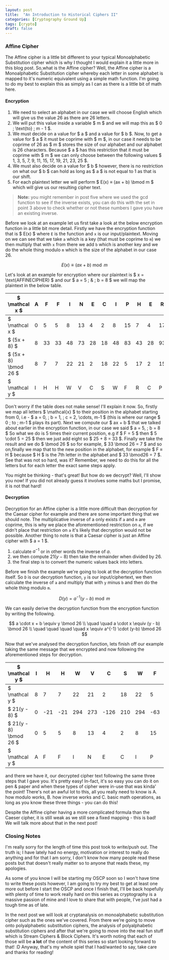 ```yaml
---
layout: post
title:  "An Introduction to Historical Ciphers II"
categories: [Cryptography Ground Up]
tags: [crypto]
draft: false
---
```



### Affine Cipher

The Affine cipher is a little bit different to your typical Monoalphabetic Substitution cipher which is why I thought I would explain it a little more in this blog post. So,what is the Affine cipher? Well, the Affine cipher is a Monoalphabetic Substitution cipher whereby each letter in some alphabet is mapped to it's numeric equivalent using a simple math function. I'm going to do my best to explain this as simply as I can as there is a little bit of math here.

#### Encryption

1. We need to select an alphabet in our case we will choose English which will give us the value 26 as there are 26 letters.
2. We will put this value inside a variable $ m $ and we will map this as $ 0 \; \text{to} \;  m - 1 $.
3. We must decide on a value for $ a $ and a value for $ b $. Now, to get a value for $ a $ it must be coprime with $ m $, in our case it needs to be coprime of 26 as $ m $ stores the size of our alphabet and our alphabet is 26 characters. Because $ a $ has this restriction that it must be coprime with $ m $ we can only choose between the following values $ 1, 3, 5, 7, 9, 11, 15, 17, 19, 21, 23, 25 $.
4. We must also decide on a value for $ b $ however, there is no restriction on what our $ b $ can hold as long as $ a $ is not equal to 1 as that is our shift.
5. For each plaintext letter we will perform $ E(x) ≡ (ax + b) \bmod m $ which will give us our resulting cipher text.

> **Note:** you might remember in post five where we used the gcd function to see if the inverse exists, you can do this with the set in point 3 above to check whether or not these numbers I gave you have an existing inverse.

Before we look at an example let us first take a look at the below encryption function in a little bit more detail. Firstly we have the encryption function that is $ E(x) $ where `E` is the function and `x` is our input/plaintext. Moving on we can see that we take `a` which is a key (that must be coprime to `m`) we then multiply that with `x` from there we add `b` which is another key and we do the whole thing modulo `m` which is the size of the alphabet in our case 26.

$$ E(x) ≡ (ax + b) \bmod m $$

Let's look at an example for encryption where our plaintext is $ x = \text{AFFINECIPHER} $ and our $ a = 5 \; \& \; b = 8 $ we will map the plaintext in the below table.

$ \mathcal x $                  | A  | F  | F  | I  | N  | E  | C  | I  | P  | H  | E  | R  |
--------------------------------|----|----|----|----|----|----|----|----|----|----|----|----|
$ \mathcal x $                  | 0  | 5  | 5  | 8  | 13 | 4  | 2  | 8  | 15 | 7  | 4  | 17 |
$ (5x + 8) $                    | 8  | 33 | 33 | 48 | 73 | 28 | 18 | 48 | 83 | 43 | 28 | 93 |
$ (5x + 8) \bmod 26 $           | 8  | 7  | 7  | 22 | 21 | 2  | 18 | 22 | 5  | 17 | 2  | 15 |
$ \mathcal y $                  | I  | H  | H  | W  | V  | C  | S  | W  | F  | R  |  C | P  |

Don't worry if the table does not make sense! I'll explain it now. So, firstly we map all letters $ \mathcal{x} $ to their position in the alphabet starting from 0, i.e - $ a = 0, \; b = 1, \; c = 2, \cdots, m-1 $ (this is where our range $ 0 \; to \; m-1 $ plays its part). Next we compute our $ ax + b $ that we talked about earlier in the encryption function, in our case we said $ a = 5, \; b = 8 $ So what we do is 5 times their current position, e.g if $ F = 5 $ then $ 5 \cdot 5 = 25 $ then we just add eight so $ 25 + 8 = 33 $. Finally we take the result and we do $ \bmod 26 $ so for example, $ 33 \bmod 26 = 7 $ and so on,finally we map that to the new position in the alphabet, for example $ F ≡ H $ because $ H $ is the 7th letter in the alphabet and $ 33 \bmod26 = 7 $. See that was not so hard, was it? Remember, we need to do this for all the letters but for each letter the exact same steps apply.

You might be thinking - that's great! But how do we decrypt? Well, I'll show you now! If you did not already guess it involves some maths but I promise, it is not that hard!

#### Decryption

Decryption for an Affine cipher is a little more difficult than decryption for the Caesar cipher for example and there are some important thing that we should note. The multiplicative inverse of a only exists if `a` and `m` are coprime, this is why we place the aforementioned restriction on `a`, if we didn't place that restriction on `a` it's likely that decryption would not be possible. Another thing to note is that a Caesar cipher is just an Affine cipher with $ a = 1 $.

1. calculate $a^{-1}$ or in other words the inverse of $a$.
2. we then compute $21(y-8)$ then take the remainder when divided by 26.
3. the final step is to convert the numeric values back into letters.

Before we finish the example we're going to look at the decryption function itself. So `D` is our decryption function, `y` is our input/ciphertext, we then calculate the inverse of `a` and multiply that with `y` minus `b` and then do the whole thing modulo `m`.

$$ D(y) = a^{-1}(y-b) \bmod m $$

We can easily derive the decryption function from the encryption function by writing the following.

$$ a \cdot x + b \equiv y \bmod 26 \\
\quad \quad a \cdot x \equiv (y - b) \bmod 26 \\
\quad \quad \quad \quad x \equiv a^{-1} \cdot (y-b) \bmod 26 $$

Now that we've analysed the decryption function, lets finish off our example taking the same message that we encrypted and now following the aforementioned steps for decryption.

$ \mathcal y $                  | I  | H  | H  | W  | V  | C  | S  | W  | F  | R  |  C | P  |
--------------------------------|----|----|----|----|----|----|----|----|----|----|----|----|
$ \mathcal y $                  | 8  | 7  | 7  | 22 | 21 | 2  | 18 | 22 | 5  | 17 | 2  | 15 |
$ 21(y - 8) $                   | 0  | -21| -21| 294| 273| -126| 210| 294| -63 | 189 | -12 | 147 |
$ 21(y - 8) \bmod 26 $          | 0  | 5  | 5  | 8  | 13 | 4  | 2  | 8  | 15 | 7  | 4  | 17 |
$ \mathcal y $                  | A  | F  | F  | I  | N  | E  | C  | I  | P  | H  | E  | R  |

and there we have it, our decrypted cipher text following the same three steps that I gave you. It's pretty easy! In-fact, it's so easy you can do it on pen & paper and when these types of cipher were in-use that was kinda' the point! There's not an awful lot to this, all you really need to know is A. how modulo works, B. how inverse works and C. basic math operations, as long as you know these three things - you can do this!

Despite the Affine cipher having a more complicated formula than the Caeser cipher, it is still weak as we still see a fixed mapping - this is bad! We will talk more about that in the next post!

### Closing Notes

I'm really sorry for the length of time this post took to write/push out. The truth is; I have lately had no energy, motivation or interest to really do anything and for that I am sorry, I don't know how many people read these posts but that doesn't really matter so to anyone that reads these, my apologies.

As some of you know I will be starting my OSCP soon so I won't have time to write these posts however, I am going to try my best to get at least one more out before I start the OSCP and once I finish that, I'll be back hopefully with plenty of time to work really hard on this series as cryptography is a massive passion of mine and I love to share that with people, I've just had a tough time as of late.

In the next post we will look at cryptanalysis on monoalphabetic substitution cipher such as the ones we've covered. From there we're going to move onto polyalphabetic substitution ciphers, the analysis of polyalphabetic substitution ciphers and after that we're going to move into the real fun stuff which is Stream Ciphers & Block Ciphers. It's worth noting that each of those will be **a lot** of the content of this series so start looking forward to that! :D Anyway, that's my whole spiel that I had/wanted to say, take care and thanks for reading!